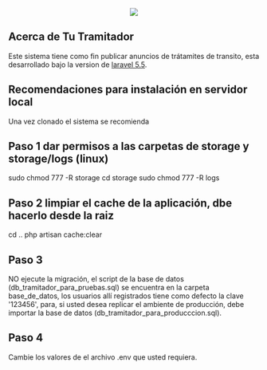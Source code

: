 <p align="center"><img src="http://tutramitador.com/core/img/logolarge.png"></p>



## Acerca de Tu Tramitador

Este sistema tiene como fin publicar anuncios de trátamites de transito, esta desarrollado bajo la version de [laravel 5.5](https://laravel.com/docs/5.5). 

## Recomendaciones para instalación en servidor local

Una vez clonado el sistema se recomienda 
## Paso 1 dar permisos a las carpetas de storage y storage/logs (linux)
   sudo chmod  777 -R storage
   cd storage
   sudo chmod 777 -R logs
## Paso 2 limpiar el cache de la aplicación, dbe hacerlo desde la raiz
   cd .. <ejecute solo si no ha regresado a la raiz del proyecto>
   php artisan cache:clear 
## Paso 3
   NO ejecute la migración, el script de la base de datos (db_tramitador_para_pruebas.sql)  se encuentra en la carpeta base_de_datos, los usuarios allí registrados tiene como defecto la clave '123456', para, si usted desea replicar el ambiente de producción, debe importar la base de datos (db_tramitador_para_producccion.sql).
## Paso 4 
   Cambie los valores de el archivo .env que usted requiera.







